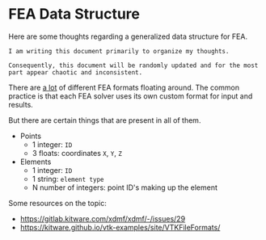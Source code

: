 # FEA Data Structure

Here are some thoughts regarding a generalized data structure for FEA.

```{note}
I am writing this document primarily to organize my thoughts.

Consequently, this document will be randomly updated and for the most part appear chaotic and inconsistent.
```

There are <span style="text-decoration: underline">a lot</span> of different FEA formats floating around. The common 
practice is that each FEA solver uses its own custom format for input and results. 

But there are certain things that are present in all of them. 

* Points 
  * 1 integer: `ID`
  * 3 floats: coordinates `X`, `Y`, `Z`
* Elements
  * 1 integer: `ID`
  * 1 string: `element type`
  * N number of integers: point ID's making up the element

Some resources on the topic:

* <https://gitlab.kitware.com/xdmf/xdmf/-/issues/29>
* <https://kitware.github.io/vtk-examples/site/VTKFileFormats/>